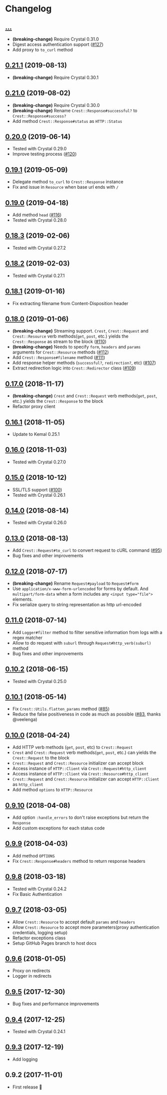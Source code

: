 # Changelog

## [...]

* **(breaking-change)** Require Crystal 0.31.0
* Digest access authentication support ([#127](https://github.com/mamantoha/crest/pull/127))
* Add proxy to `to_curl` method

## [0.21.1][] (2019-08-13)

* **(breaking-change)** Require Crystal 0.30.1

## [0.21.0][] (2019-08-02)

* **(breaking-change)** Require Crystal 0.30.0
* **(breaking-change)** Rename `Crest::Response#successful?` to `Crest::Response#success?`
* Add method `Crest::Response#status` as `HTTP::Status`

## [0.20.0][] (2019-06-14)

* Tested with Crystal 0.29.0
* Improve testing process ([#120](https://github.com/mamantoha/crest/pull/120))

## [0.19.1][] (2019-05-09)

* Delegate method `to_curl` to `Crest::Response` instance
* Fix and issue in `Resource` when base url ends with `/`

## [0.19.0][] (2019-04-18)

* Add method `head` ([#116](https://github.com/mamantoha/crest/pull/116))
* Tested with Crystal 0.28.0

## [0.18.3][] (2019-02-06)

* Tested with Crystal 0.27.2

## [0.18.2][] (2019-02-03)

* Tested with Crystal 0.27.1

## [0.18.1][] (2019-01-16)

* Fix extracting filename from Content-Disposition header

## [0.18.0][] (2019-01-06)

* **(breaking-change)** Streaming support. `Crest`, `Crest::Request` and `Crest::Resource` verb methods(`get`, `post`, etc.) yields the `Crest::Response` as stream to the block ([#110](https://github.com/mamantoha/crest/pull/110))
* **(breaking-change)** Needs to specify `form`, `headers` and `params` arguments for `Crest::Resource` methods ([#112](https://github.com/mamantoha/crest/pull/112))
* Add `Crest::Response#filename` method ([#111](https://github.com/mamantoha/crest/pull/111))
* Add response helper methods (`successful?`, `redirection?`, etc) ([#107](https://github.com/mamantoha/crest/pull/107))
* Extract redirection logic into `Crest::Redirector` class ([#109](https://github.com/mamantoha/crest/pull/109))

## [0.17.0][] (2018-11-17)

* **(breaking-change)** `Crest` and `Crest::Request` verb methods(`get`, `post`, etc.) yields the `Crest::Response` to the block
* Refactor proxy client

## [0.16.1][] (2018-11-05)

* Update to Kemal 0.25.1

## [0.16.0][] (2018-11-03)

* Tested with Crystal 0.27.0

## [0.15.0][] (2018-10-12)

* SSL/TLS support ([#100](https://github.com/mamantoha/crest/pull/100))
* Tested with Crystal 0.26.1

## [0.14.0][] (2018-08-14)

* Tested with Crystal 0.26.0

## [0.13.0][] (2018-08-13)

* Add `Crest::Request#to_curl` to convert request to cURL command ([#95](https://github.com/mamantoha/crest/pull/95))
* Bug fixes and other improvements

## [0.12.0][] (2018-07-17)

* **(breaking-change)** Rename `Request#payload` to `Request#form`
* Use `application/x-www-form-urlencoded` for forms by default. And `multipart/form-data` when a form includes any `<input type="file">` elements.
* Fix serialize query to string representation as http url-encoded

## [0.11.0][] (2018-07-14)

* Add `Logger#filter` method to filter sensitive information from logs with a regex matcher
* Allow to do request with `suburl` through `Request#http_verb(suburl)` method
* Bug fixes and other improvements

## [0.10.2][] (2018-06-15)

* Tested with Crystal 0.25.0

## [0.10.1][] (2018-05-14)

* Fix `Crest::Utils.flatten_params` method ([#85](https://github.com/mamantoha/crest/pull/85))
* Reduce the false positiveness in code as much as possible ([#83](https://github.com/mamantoha/crest/pull/83), thanks @veelenga)

## [0.10.0][] (2018-04-24)

* Add HTTP verb methods (`get`, `post`, etc) to `Crest::Request`
* `Crest` and `Crest::Request` verb methods(`get`, `post`, etc.) can yields the `Crest::Request` to the block
* `Crest::Request` and `Crest::Resource` initializer can accept block
* Access instance of `HTTP::Client` via `Crest::Request#http_client`
* Access instance of `HTTP::Client` via `Crest::Resource#http_client`
* `Crest::Request` and `Crest::Resource` initializer can accept `HTTP::Client` as `http_client`
* Add method `options` to `HTTP::Resource`

## [0.9.10][] (2018-04-08)

* Add option `:handle_errors` to don't raise exceptions but return the `Response`
* Add custom exceptions for each status code

## [0.9.9][] (2018-04-03)

* Add method `OPTIONS`
* Fix `Crest::Response#headers` method to return response headers

## [0.9.8][] (2018-03-18)

* Tested with Crystal 0.24.2
* Fix Basic Authentication

## [0.9.7][] (2018-03-05)

* Allow `Crest::Resource` to accept default `params` and `headers`
* Allow `Crest::Resource` to accept more parameters(proxy authentication credentials, logging setup)
* Refactor exceptions class
* Setup GitHub Pages branch to host docs

## [0.9.6][] (2018-01-05)

* Proxy on redirects
* Logger in redirects

## [0.9.5][] (2017-12-30)

* Bug fixes and performance improvements

## [0.9.4][] (2017-12-25)

* Tested with Crystal 0.24.1

## [0.9.3][] (2017-12-19)

* Add logging

## 0.9.2 (2017-11-01)

* First release :tada:

[...]: https://github.com/mamantoha/crest/compare/v0.21.1...HEAD
[0.21.1]: https://github.com/mamantoha/crest/compare/v0.21.0...v0.21.1
[0.21.0]: https://github.com/mamantoha/crest/compare/v0.20.0...v0.21.0
[0.20.0]: https://github.com/mamantoha/crest/compare/v0.19.1...v0.20.0
[0.19.1]: https://github.com/mamantoha/crest/compare/v0.19.0...v0.19.1
[0.19.0]: https://github.com/mamantoha/crest/compare/v0.18.3...v0.19.0
[0.18.3]: https://github.com/mamantoha/crest/compare/v0.18.2...v0.18.3
[0.18.2]: https://github.com/mamantoha/crest/compare/v0.18.1...v0.18.2
[0.18.1]: https://github.com/mamantoha/crest/compare/v0.18.0...v0.18.1
[0.18.0]: https://github.com/mamantoha/crest/compare/v0.17.0...v0.18.0
[0.17.0]: https://github.com/mamantoha/crest/compare/v0.16.1...v0.17.0
[0.16.1]: https://github.com/mamantoha/crest/compare/v0.16.0...v0.16.1
[0.16.0]: https://github.com/mamantoha/crest/compare/v0.15.0...v0.16.0
[0.15.0]: https://github.com/mamantoha/crest/compare/v0.14.0...v0.15.0
[0.14.0]: https://github.com/mamantoha/crest/compare/v0.13.0...v0.14.0
[0.13.0]: https://github.com/mamantoha/crest/compare/v0.12.0...v0.13.0
[0.12.0]: https://github.com/mamantoha/crest/compare/v0.11.0...v0.12.0
[0.11.0]: https://github.com/mamantoha/crest/compare/v0.10.2...v0.11.0
[0.10.2]: https://github.com/mamantoha/crest/compare/v0.10.1...v0.10.2
[0.10.1]: https://github.com/mamantoha/crest/compare/v0.10.0...v0.10.1
[0.10.0]: https://github.com/mamantoha/crest/compare/v0.9.10...v0.10.0
[0.9.10]: https://github.com/mamantoha/crest/compare/v0.9.9...v0.9.10
[0.9.9]: https://github.com/mamantoha/crest/compare/v0.9.8...v0.9.9
[0.9.8]: https://github.com/mamantoha/crest/compare/v0.9.7...v0.9.8
[0.9.7]: https://github.com/mamantoha/crest/compare/v0.9.6...v0.9.7
[0.9.6]: https://github.com/mamantoha/crest/compare/v0.9.5...v0.9.6
[0.9.5]: https://github.com/mamantoha/crest/compare/v0.9.4...v0.9.5
[0.9.4]: https://github.com/mamantoha/crest/compare/v0.9.3...v0.9.4
[0.9.3]: https://github.com/mamantoha/crest/compare/v0.9.2...v0.9.3
